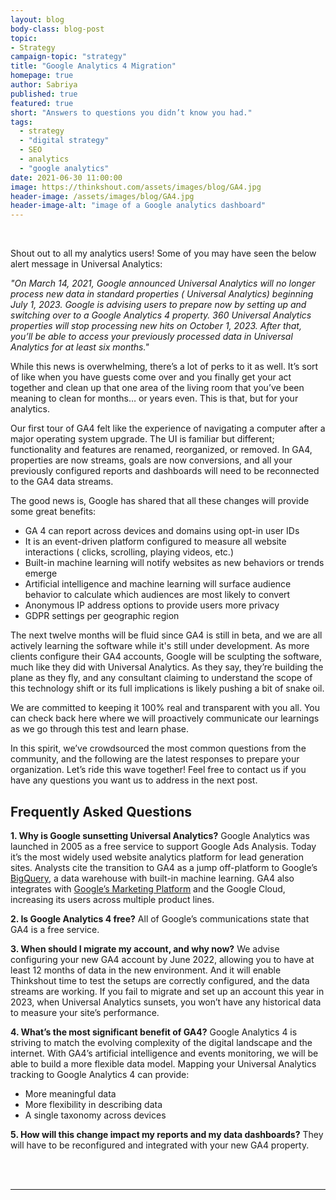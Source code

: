 ```yaml
---
layout: blog
body-class: blog-post
topic: 
- Strategy 
campaign-topic: "strategy"
title: "Google Analytics 4 Migration"
homepage: true
author: Sabriya
published: true
featured: true
short: "Answers to questions you didn’t know you had."
tags:
  - strategy
  - "digital strategy"
  - SEO
  - analytics
  - "google analytics"
date: 2021-06-30 11:00:00
image: https://thinkshout.com/assets/images/blog/GA4.jpg
header-image: /assets/images/blog/GA4.jpg
header-image-alt: "image of a Google analytics dashboard"
---
```

<br>

Shout out to all my analytics users! Some of you may have seen the below alert message in Universal Analytics:  
 
*"On March 14, 2021, Google announced Universal Analytics will no longer process new data in standard properties ( Universal Analytics)  beginning July 1, 2023. Google is advising users to prepare now by setting up and switching over to a Google Analytics 4 property.
360 Universal Analytics properties will stop processing new hits on October 1, 2023. After that, you’ll be able to access your previously processed data in Universal Analytics for at least six months."* 
 
While this news is overwhelming, there’s a lot of perks to it as well. It’s sort of like when you have guests come over and you finally get your act together and clean up that one area of the living room that you’ve been meaning to clean for months… or years even. This is that, but for your analytics. 

Our first tour of GA4 felt like the experience of navigating a computer after a major operating system upgrade. The UI is familiar but different; functionality and features are renamed, reorganized, or removed. In GA4, properties are now streams, goals are now conversions, and all your previously configured reports and dashboards will need to be reconnected to the GA4 data streams. 

The good news is, Google has shared that all these changes will provide some great benefits:
- GA 4 can report across devices and domains using opt-in user IDs 
- It is an event-driven platform configured to measure all website interactions ( clicks, scrolling, playing videos, etc.)
- Built-in machine learning will notify websites as new behaviors or trends emerge
- Artificial intelligence and machine learning will surface audience behavior to calculate which audiences are most likely to convert
- Anonymous IP address options to provide users more privacy
- GDPR settings per geographic region

The next twelve months will be fluid since GA4 is still in beta, and we are all actively learning the software while it's still under development. As more clients configure their GA4 accounts, Google will be sculpting the software, much like they did with Universal Analytics. As they say, they’re building the plane as they fly, and any consultant claiming to understand the scope of this technology shift or its full implications is likely pushing a bit of snake oil.

We are committed to keeping it 100% real and transparent with you all. You can check back here where we will proactively communicate our learnings as we go through this test and learn phase. 

In this spirit, we’ve crowdsourced the most common questions from the community, and the following are the latest responses to prepare your organization. Let’s ride this wave together! Feel free to contact us if you have any questions you want us to address in the next post.

## Frequently Asked Questions

**1. Why is Google sunsetting Universal Analytics?**
Google Analytics was launched in 2005 as a free service to support Google Ads Analysis. Today it’s the most widely used website analytics platform for lead generation sites. Analysts cite the transition to GA4 as a jump off-platform to Google’s [BigQuery](https://cloud.google.com/bigquery/), a data warehouse with built-in machine learning. GA4 also integrates with [Google’s Marketing Platform](https://marketingplatform.google.com/about/) and the Google Cloud, increasing its users across multiple product lines. 

**2. Is Google Analytics 4 free?**
All of Google’s communications state that GA4 is a free service. 

**3. When should I migrate my account, and why now?** 
We advise configuring your new GA4 account by June 2022, allowing you to have at least 12 months of data in the new environment. And it will enable Thinkshout time to test the setups are correctly configured, and the data streams are working. If you fail to migrate and set up an account this year in 2023, when Universal Analytics sunsets, you won’t have any historical data to measure your site’s performance. 

**4. What’s the most significant benefit of GA4?** 
Google Analytics 4 is striving to match the evolving complexity of the digital landscape and the internet. With GA4’s artificial intelligence and events monitoring, we will be able to build a more flexible data model. Mapping your Universal Analytics tracking to Google Analytics 4 can provide:
- More meaningful data
- More flexibility in describing data
- A single taxonomy across devices 

**5. How will this change impact my reports and my data dashboards?**
They will have to be reconfigured and integrated with your new GA4 property. 

<br>
<br>

---
